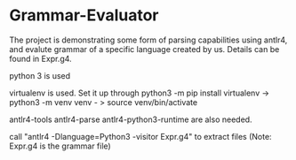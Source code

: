 # Grammar-Evaluator

The project is demonstrating some form of parsing capabilities using antlr4, and evalute grammar of a specific language created by us. 
Details can be found in Expr.g4.

python 3 is used

virtualenv is used. Set it up through python3 -m pip install virtualenv -> python3 -m venv venv - > source venv/bin/activate

antlr4-tools
antlr4-parse
antlr4-python3-runtime are also needed.

call "antlr4 -Dlanguage=Python3 -visitor Expr.g4" to extract files (Note: Expr.g4 is the grammar file)
